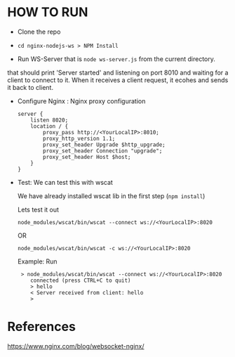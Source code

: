 # HOW TO RUN

- Clone the repo

- `cd nginx-nodejs-ws > NPM Install`

- Run WS-Server that is `node ws-server.js` from the current directory. 

 that should print 'Server started' and listening on port 8010 and waiting for a client to connect to it. When it receives a client request, it ecohes and sends it back to client.
 
- Configure Nginx : Nginx proxy configuration

    ```
    server {
        listen 8020;
        location / {
            proxy_pass http://<YourLocalIP>:8010;
            proxy_http_version 1.1;
            proxy_set_header Upgrade $http_upgrade;
            proxy_set_header Connection "upgrade";
            proxy_set_header Host $host;
        }
    }
    ```

- Test: We can test this with wscat 

    We have already installed wscat lib in the first step (`npm install`)

    Lets test it out

    `node_modules/wscat/bin/wscat --connect ws://<YourLocalIP>:8020`

    OR

    `node_modules/wscat/bin/wscat -c ws://<YourLocalIP>:8020`

    Example: Run

    ```
     > node_modules/wscat/bin/wscat --connect ws://<YourLocalIP>:8020
        connected (press CTRL+C to quit)
        > hello
        < Server received from client: hello
        > 
    ```


# References

https://www.nginx.com/blog/websocket-nginx/


